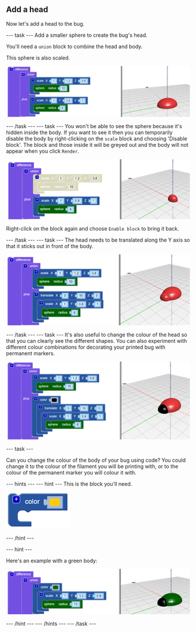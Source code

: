 ## Add a head

Now let's add a head to the bug. 

--- task ---
Add a smaller sphere to create the bug's head. 

You'll need a `union` block to combine the head and body.

This sphere is also scaled. 

![screenshot](images/bug-head-hidden.png)

--- /task ---
--- task ---
You won't be able to see the sphere because it's hidden inside the body. If you want to see it then you can temporarily disable the body by right-clicking on the `scale` block and choosing 'Disable block'. The block and those inside it will be greyed out and the body will not appear when you click `Render`.

![screenshot](images/bug-disable.png)

Right-click on the block again and choose `Enable block` to bring it back.

--- /task ---
--- task ---
The head needs to be translated along the Y axis so that it sticks out in front of the body.

  ![screenshot](images/bug-head.png)

--- /task ---
--- task ---
It's also useful to change the colour of the head so that you can clearly see the different shapes. You can also experiment with different colour combinations for decorating your printed bug with permanent markers. 

![screenshot](images/bug-head-black.png)

--- task ---

Can you change the colour of the body of your bug using code? You could change it to the colour of the filament you will be printing with, or to the colour of the permanent marker you will colour it with.

--- hints ---
--- hint ---
This is the block you'll need.

![screenshot](images/bug-colour-block.png)

--- /hint ---

--- hint ---

Here's an example with a green body:

![screenshot](images/bug-body-colour.png)

--- /hint ---
--- /hints ---
--- /task ---




  
